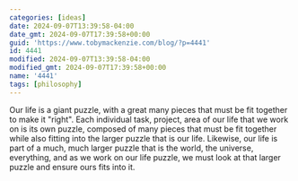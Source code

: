 ```yaml
---
categories: [ideas]
date: 2024-09-07T13:39:58-04:00
date_gmt: 2024-09-07T17:39:58+00:00
guid: 'https://www.tobymackenzie.com/blog/?p=4441'
id: 4441
modified: 2024-09-07T13:39:58-04:00
modified_gmt: 2024-09-07T17:39:58+00:00
name: '4441'
tags: [philosophy]
---
```


Our life is a giant puzzle, with a great many pieces that must be fit together to make it "right".  Each individual task, project, area of our life that we work on is its own puzzle, composed of many pieces that must be fit together while also fitting into the larger puzzle that is our life.  Likewise, our life is part of a much, much larger puzzle that is the world, the universe, everything, and as we work on our life puzzle, we must look at that larger puzzle and ensure ours fits into it.
